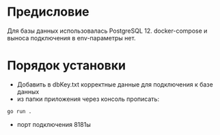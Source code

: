 # Предисловие
Для базы данных использовалась PostgreSQL 12. docker-compose и выноса подключения в env-параметры нет.
# Порядок установки
 - Добавить в dbKey.txt корректные данные для подключения к базе данных
 - из папки приложения через консоль прописать:
```sh
go run .
```
 - порт подключения 8181ы